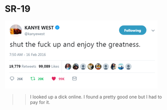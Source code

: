 # SR-19



![The West is the best](/images/kanye.png)


>> I looked up a dick online. I found a pretty good one but I had to pay for it.
